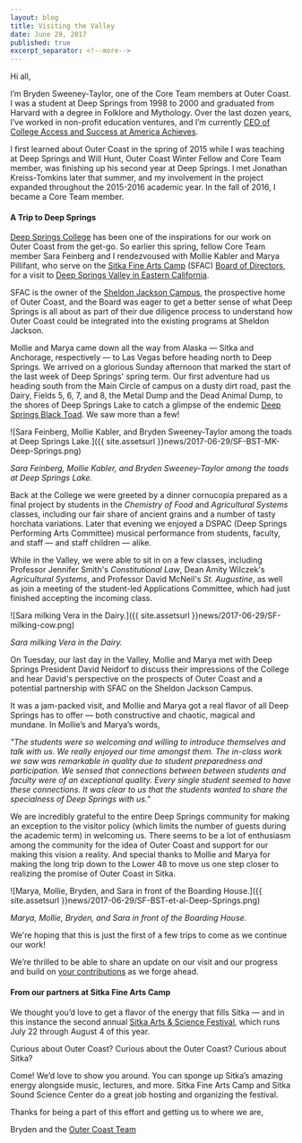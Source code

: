 ```yaml
---
layout: blog
title: Visiting the Valley
date: June 29, 2017
published: true
excerpt_separator: <!--more-->
---
```


Hi all,

I’m Bryden Sweeney-Taylor, one of the Core Team members at Outer Coast. I was a student at Deep Springs from 1998 to 2000 and graduated from Harvard with a degree in Folklore and Mythology. Over the last dozen years, I’ve worked in non-profit education ventures, and I’m currently [CEO of College Access and Success at America Achieves](http://americaachieves.org/staff/bryden-sweeney-taylor/).

I first learned about Outer Coast in the spring of 2015 while I was teaching at Deep Springs and Will Hunt, Outer Coast Winter Fellow and Core Team member, was finishing up his second year at Deep Springs. I met Jonathan Kreiss-Tomkins later that summer, and my involvement in the project expanded throughout the 2015-2016 academic year. In the fall of 2016, I became a Core Team member.

#### A Trip to Deep Springs

[Deep Springs College](https://www.deepsprings.edu/) has been one of the inspirations for our work on Outer Coast from the get-go. So earlier this spring, fellow Core Team member Sara Feinberg and I rendezvoused with Mollie Kabler and Marya Pillifant, who serve on the [Sitka Fine Arts Camp](http://fineartscamp.org/) (SFAC) [Board of Directors](http://fineartscamp.org/who-we-are/), for a visit to [Deep Springs Valley in Eastern California](https://www.deepsprings.edu/about/location/).

SFAC is the owner of the [Sheldon Jackson Campus](http://fineartscamp.org/campus/), the prospective home of Outer Coast, and the Board was eager to get a better sense of what Deep Springs is all about as part of their due diligence process to understand how Outer Coast could be integrated into the existing programs at Sheldon Jackson.

Mollie and Marya came down all the way from Alaska — Sitka and Anchorage, respectively — to Las Vegas before heading north to Deep Springs. We arrived on a glorious Sunday afternoon that marked the start of the last week of Deep Springs' spring term. Our first adventure had us heading south from the Main Circle of campus on a dusty dirt road, past the Dairy, Fields 5, 6, 7, and 8, the Metal Dump and the Dead Animal Dump, to the shores of Deep Springs Lake to catch a glimpse of the endemic [Deep Springs Black Toad](https://www.wildlife.ca.gov/Regions/6/Conservation/Amphibians/Black_Toad). We saw more than a few!

![Sara Feinberg, Mollie Kabler, and Bryden Sweeney-Taylor among the toads at Deep Springs Lake.]({{ site.assetsurl }}news/2017-06-29/SF-BST-MK-Deep-Springs.png)

_Sara Feinberg, Mollie Kabler, and Bryden Sweeney-Taylor among the toads at Deep Springs Lake._

<!--more-->

Back at the College we were greeted by a dinner cornucopia prepared as a final project by students in the _Chemistry of Food_ and _Agricultural Systems_ classes, including our fair share of ancient grains and a number of tasty horchata variations. Later that evening we enjoyed a DSPAC (Deep Springs Performing Arts Committee) musical performance from students, faculty, and staff — and staff children — alike.

While in the Valley, we were able to sit in on a few classes, including Professor Jennifer Smith's _Constitutional Law_, Dean Amity Wilczek's _Agricultural Systems_, and Professor David McNeil's _St. Augustine_, as well as join a meeting of the student-led Applications Committee, which had just finished accepting the incoming class.

![Sara milking Vera in the Dairy.]({{ site.assetsurl }}news/2017-06-29/SF-milking-cow.png)

_Sara milking Vera in the Dairy._

On Tuesday, our last day in the Valley, Mollie and Marya met with Deep Springs President David Neidorf to discuss their impressions of the College and hear David's perspective on the prospects of Outer Coast and a potential partnership with SFAC on the Sheldon Jackson Campus.

It was a jam-packed visit, and Mollie and Marya got a real flavor of all Deep Springs has to offer — both constructive and chaotic, magical and mundane. In Mollie’s and Marya’s words,

_"The students were so welcoming and willing to introduce themselves and talk with us. We really enjoyed our time amongst them. The in-class work we saw was remarkable in quality due to student preparedness and participation. We sensed that connections between between students and faculty were of an exceptional quality. Every single student seemed to have these connections. It was clear to us that the students wanted to share the specialness of Deep Springs with us."_

We are incredibly grateful to the entire Deep Springs community for making an exception to the visitor policy (which limits the number of guests during the academic term) in welcoming us. There seems to be a lot of enthusiasm among the community for the idea of Outer Coast and support for our making this vision a reality. And special thanks to Mollie and Marya for making the long trip down to the Lower 48 to move us one step closer to realizing the promise of Outer Coast in Sitka.

![Marya, Mollie, Bryden, and Sara in front of the Boarding House.]({{ site.assetsurl }}news/2017-06-29/SF-BST-et-al-Deep-Springs.png)

_Marya, Mollie, Bryden, and Sara in front of the Boarding House._

We're hoping that this is just the first of a few trips to come as we continue our work!

We’re thrilled to be able to share an update on our visit and our progress and build on [your contributions](http://outercoast.org/contribute/) as we forge ahead.

#### From our partners at Sitka Fine Arts Camp

We thought you’d love to get a flavor of the energy that fills Sitka — and in this instance the second annual [Sitka Arts & Science Festival](http://www.sitkafestival.org/), which runs July 22 through August 4 of this year.

Curious about Outer Coast? Curious about the Outer Coast? Curious about Sitka?

Come! We’d love to show you around. You can sponge up Sitka’s amazing energy alongside music, lectures, and more. Sitka Fine Arts Camp and Sitka Sound Science Center do a great job hosting and organizing the festival.

Thanks for being a part of this effort and getting us to where we are,

Bryden and the [Outer Coast Team](http://outercoast.org/team.html)
